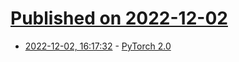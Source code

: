 # [Published on 2022-12-02](index.md)

* [2022-12-02, 16:17:32](https://news.ycombinator.com/item?id=33832511) - [PyTorch 2.0](https://pytorch.org/get-started/pytorch-2.0/)
